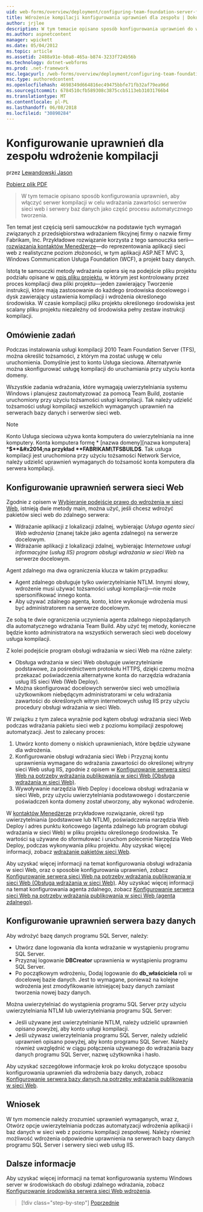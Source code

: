 ```yaml
---
uid: web-forms/overview/deployment/configuring-team-foundation-server-for-web-deployment/configuring-permissions-for-team-build-deployment
title: Wdrożenie kompilacji konfigurowania uprawnień dla zespołu | Dokumentacja firmy Microsoft
author: jrjlee
description: W tym temacie opisano sposób konfigurowania uprawnień do włączania na serwerze kompilacji w celu wdrażania zawartości serwerów sieci web i serwery baz danych jako część automatycznych b...
ms.author: aspnetcontent
manager: wpickett
ms.date: 05/04/2012
ms.topic: article
ms.assetid: 2488a91e-b0a8-465a-b874-3233f724b56b
ms.technology: dotnet-webforms
ms.prod: .net-framework
msc.legacyurl: /web-forms/overview/deployment/configuring-team-foundation-server-for-web-deployment/configuring-permissions-for-team-build-deployment
msc.type: authoredcontent
ms.openlocfilehash: 4698349d664816ec49475bbfe71fb32af79ea96d
ms.sourcegitcommit: 6784510cfb589308c3875ccb5113eb31031766b4
ms.translationtype: MT
ms.contentlocale: pl-PL
ms.lasthandoff: 06/08/2018
ms.locfileid: "30890284"
---
```

<a name="configuring-permissions-for-team-build-deployment"></a>Konfigurowanie uprawnień dla zespołu wdrożenie kompilacji
====================
przez [Lewandowski Jason](https://github.com/jrjlee)

[Pobierz plik PDF](https://msdnshared.blob.core.windows.net/media/MSDNBlogsFS/prod.evol.blogs.msdn.com/CommunityServer.Blogs.Components.WeblogFiles/00/00/00/63/56/8130.DeployingWebAppsInEnterpriseScenarios.pdf)

> W tym temacie opisano sposób konfigurowania uprawnień, aby włączyć serwer kompilacji w celu wdrażania zawartości serwerów sieci web i serwery baz danych jako część procesu automatycznego tworzenia.


Ten temat jest częścią serii samouczków na podstawie tych wymagań związanych z przedsiębiorstwa wdrażaniem fikcyjnej firmy o nazwie firmy Fabrikam, Inc. Przykładowe rozwiązanie korzysta z tego samouczka serii&#x2014; [rozwiązania kontaktów Menedżerze](../web-deployment-in-the-enterprise/the-contact-manager-solution.md)&#x2014;do reprezentowania aplikacji sieci web z realistyczne poziom złożoności, w tym aplikacji ASP.NET MVC 3, Windows Communication Usługa Foundation (WCF), a projekt bazy danych.

Istotą te samouczki metody wdrażania opiera się na podejście pliku projektu podziału opisane w [opis pliku projektu](../web-deployment-in-the-enterprise/understanding-the-project-file.md), w którym jest kontrolowany przez proces kompilacji dwa pliki projektu&#x2014;jeden zawierający Tworzenie instrukcji, które mają zastosowanie do każdego środowiska docelowego i dysk zawierający ustawienia kompilacji i wdrożenia określonego środowiska. W czasie kompilacji pliku projektu określonego środowiska jest scalany pliku projektu niezależny od środowiska pełny zestaw instrukcji kompilacji.

## <a name="task-overview"></a>Omówienie zadań

Podczas instalowania usługi kompilacji 2010 Team Foundation Server (TFS), można określić tożsamości, z którym ma zostać usługę w celu uruchomienia. Domyślnie jest to konto Usługa sieciowa. Alternatywnie można skonfigurować usługę kompilacji do uruchamiania przy użyciu konta domeny.

Wszystkie zadania wdrażania, które wymagają uwierzytelniania systemu Windows i planujesz zautomatyzować za pomocą Team Build, zostanie uruchomiony przy użyciu tożsamości usługi kompilacji. Tak należy udzielić tożsamości usługi kompilacji wszelkich wymaganych uprawnień na serwerach bazy danych i serwerów sieci web.

> [!NOTE]
> Konto Usługa sieciowa używa konta komputera do uwierzytelniania na inne komputery. Konta komputera formę * [nazwa domeny]\[nazwa komputera] ***$**&#x2014;na przykład **FABRIKAM\TFSBUILD$**. Tak usługa kompilacji jest uruchomiona przy użyciu tożsamości Network Service, należy udzielić uprawnień wymaganych do tożsamość konta komputera dla serwera kompilacji.


## <a name="configuring-web-server-permissions"></a>Konfigurowanie uprawnień serwera sieci Web

Zgodnie z opisem w [Wybieranie podejście prawo do wdrożenia w sieci Web](../configuring-server-environments-for-web-deployment/choosing-the-right-approach-to-web-deployment.md), istnieją dwie metody main, można użyć, jeśli chcesz wdrożyć pakietów sieci web do zdalnego serwera:

- Wdrażanie aplikacji z lokalizacji zdalnej, wybierając *Usługa agenta sieci Web wdrożenia* (znanej także jako agenta zdalnego) na serwerze docelowym.
- Wdrażanie aplikacji z lokalizacji zdalnej, wybierając *Internetowe usługi informacyjne* (*usług IIS) program obsługi wdrażania w sieci Web* na serwerze docelowym.

Agent zdalnego ma dwa ograniczenia klucza w takim przypadku:

- Agent zdalnego obsługuje tylko uwierzytelnianie NTLM. Innymi słowy, wdrożenie musi używać tożsamości usługi kompilacji&#x2014;nie może spersonifikować innego konta.
- Aby używać zdalnego agenta, konto, które wykonuje wdrożenia musi być administratorem na serwerze docelowym.

Ze sobą te dwie ograniczenia uczynienia agenta zdalnego niepożądanych dla automatycznego wdrażania Team Build. Aby użyć tej metody, konieczne będzie konto administratora na wszystkich serwerach sieci web docelowy usługa kompilacji.

Z kolei podejście program obsługi wdrażania w sieci Web ma różne zalety:

- Obsługa wdrażania w sieci Web obsługuje uwierzytelnianie podstawowe, za pośrednictwem protokołu HTTPS, dzięki czemu można przekazać poświadczenia alternatywne konta do narzędzia wdrażania usług IIS sieci Web (Web Deploy).
- Można skonfigurować docelowych serwerów sieci web umożliwia użytkownikom niebędącym administratorami w celu wdrażania zawartości do określonych witryn internetowych usług IIS przy użyciu procedury obsługi wdrażania w sieci Web.

W związku z tym zaleca wyraźnie pod kątem obsługi wdrażania sieci Web podczas wdrażania pakietu sieci web z poziomu kompilacji zespołowej automatyzacji. Jest to zalecany proces:

1. Utwórz konto domeny o niskich uprawnieniach, które będzie używane dla wdrożenia.
2. Konfigurowanie obsługi wdrażania sieci Web i Przyznaj kontu uprawnienia wymagane do wdrażania zawartości do określonej witryny sieci Web usług IIS, zgodnie z opisem w [Konfigurowanie serwera sieci Web na potrzeby wdrażania publikowania w sieci Web (Obsługa wdrażania w sieci Web)](../configuring-server-environments-for-web-deployment/configuring-a-web-server-for-web-deploy-publishing-web-deploy-handler.md).
3. Wywoływanie narzędzia Web Deploy i docelowa obsługi wdrażania w sieci Web, przy użyciu uwierzytelniania podstawowego i dostarczenie poświadczeń konta domeny został utworzony, aby wykonać wdrożenie.

W [kontaktów Menedżerze](../web-deployment-in-the-enterprise/the-contact-manager-solution.md) przykładowe rozwiązanie, określ typ uwierzytelniania (podstawowe lub NTLM), poświadczenia narzędzia Web Deploy i adres punktu końcowego (agenta zdalnego lub program obsługi wdrażania w sieci Web) w pliku projektu określonego środowiska. Te wartości są używane do sformułować i uruchom polecenie Narzędzia Web Deploy, podczas wykonywania pliku projektu. Aby uzyskać więcej informacji, zobacz [wdrażanie pakietów sieci Web](../web-deployment-in-the-enterprise/deploying-web-packages.md).

Aby uzyskać więcej informacji na temat konfigurowania obsługi wdrażania w sieci Web, oraz o sposobie konfigurowania uprawnień, zobacz [Konfigurowanie serwera sieci Web na potrzeby wdrażania publikowania w sieci Web (Obsługa wdrażania w sieci Web)](../configuring-server-environments-for-web-deployment/configuring-a-web-server-for-web-deploy-publishing-web-deploy-handler.md). Aby uzyskać więcej informacji na temat konfigurowania agenta zdalnego, zobacz [Konfigurowanie serwera sieci Web na potrzeby wdrażania publikowania w sieci Web (agenta zdalnego)](../configuring-server-environments-for-web-deployment/configuring-a-web-server-for-web-deploy-publishing-remote-agent.md).

## <a name="configuring-database-server-permissions"></a>Konfigurowanie uprawnień serwera bazy danych

Aby wdrożyć bazę danych programu SQL Server, należy:

- Utwórz dane logowania dla konta wdrażanie w wystąpieniu programu SQL Server.
- Przyznaj logowanie **DBCreator** uprawnienia w wystąpieniu programu SQL Server.
- Po początkowym wdrożeniu, Dodaj logowanie do **db\_właściciela** roli w docelowej bazie danych. Jest to wymagane, ponieważ na kolejne wdrożenia jest zmodyfikowanie istniejącej bazy danych zamiast tworzenia nowej bazy danych.

Można uwierzytelniać do wystąpienia programu SQL Server przy użyciu uwierzytelniania NTLM lub uwierzytelniania programu SQL Server:

- Jeśli używane jest uwierzytelnianie NTLM, należy udzielić uprawnień opisano powyżej, aby konto usługi kompilacji.
- Jeśli używasz uwierzytelniania programu SQL Server, należy udzielić uprawnień opisano powyżej, aby konto programu SQL Server. Należy również uwzględnić w ciągu połączenia używanego do wdrażania bazy danych programu SQL Server, nazwę użytkownika i hasło.

Aby uzyskać szczegółowe informacje krok po kroku dotyczące sposobu konfigurowania uprawnień dla wdrożenia bazy danych, zobacz [Konfigurowanie serwera bazy danych na potrzeby wdrażania publikowania w sieci Web](../configuring-server-environments-for-web-deployment/configuring-a-database-server-for-web-deploy-publishing.md).

## <a name="conclusion"></a>Wniosek

W tym momencie należy zrozumieć uprawnień wymaganych, wraz z, Otwórz opcje uwierzytelniania podczas automatyzacji wdrożenia aplikacji i baz danych w sieci web z poziomu kompilacji zespołowej. Należy również możliwość wdrożenia odpowiednie uprawnienia na serwerach bazy danych programu SQL Server i serwery sieci web usług IIS.

## <a name="further-reading"></a>Dalsze informacje

Aby uzyskać więcej informacji na temat konfigurowania systemu Windows server w środowiskach do obsługi zdalnego wdrażania, zobacz [Konfigurowanie środowiska serwera sieci Web wdrożenia](../configuring-server-environments-for-web-deployment/configuring-server-environments-for-web-deployment.md).

> [!div class="step-by-step"]
> [Poprzednie](deploying-a-specific-build.md)

